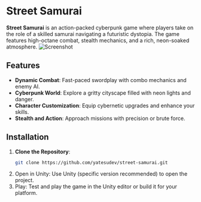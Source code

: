 # Street Samurai

**Street Samurai** is an action-packed cyberpunk game where players take on the role of a skilled samurai navigating a futuristic dystopia. The game features high-octane combat, stealth mechanics, and a rich, neon-soaked atmosphere.
![Screenshot]()

## Features
- **Dynamic Combat**: Fast-paced swordplay with combo mechanics and enemy AI.
- **Cyberpunk World**: Explore a gritty cityscape filled with neon lights and danger.
- **Character Customization**: Equip cybernetic upgrades and enhance your skills.
- **Stealth and Action**: Approach missions with precision or brute force.

## Installation
1. **Clone the Repository**:
   ```bash
   git clone https://github.com/yatesudev/street-samurai.git
   ```
2. Open in Unity: Use Unity (specific version recommended) to open the project.
3. Play: Test and play the game in the Unity editor or build it for your platform.
